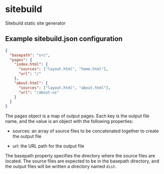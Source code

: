 # sitebuild
Sitebuild static site generator


## Example sitebuild.json configuration

```json
{
  "basepath": "src",
  "pages": {
    "index.html": {
      "sources": ["layout.html", "home.html"],
      "url": "/"
    },
    "about.html": {
      "sources": ["layout.html", "about.html"],
      "url": "/about-us"
    }
  }
}
```

The pages object is a map of output pages. Each key is the output file name, and the value is an object with the following properties:

- sources: an array of source files to be concatenated together to create the output file

- url: the URL path for the output file

The basepath property specifies the directory where the source files are located. The source files are expected to be in the basepath directory, and the output files will be written a directory named `dist`.
